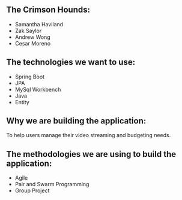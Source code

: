## The Crimson Hounds:

* Samantha Haviland
* Zak Saylor
* Andrew Wong
* Cesar Moreno

## The technologies we want to use:

* Spring Boot
* JPA
* MySql Workbench
* Java
* Entity

## Why we are building the application:
To help users manage their video streaming and budgeting needs.

## The methodologies we are using to build the application:
* Agile
* Pair and Swarm Programming
* Group Project
